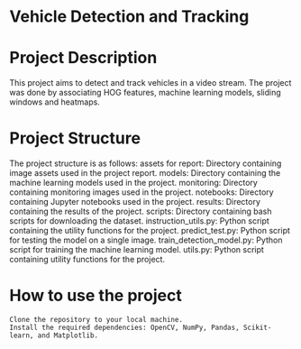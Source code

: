 # Vehicle Detection and Tracking

# Project Description

This project aims to detect and track vehicles in a video stream. The project was done by associating HOG features, machine learning models, sliding windows and heatmaps.

# Project Structure
The project structure is as follows:
        assets for report: Directory containing image assets used in the project report.
        models: Directory containing the machine learning models used in the project.
        monitoring: Directory containing monitoring images used in the project.
        notebooks: Directory containing Jupyter notebooks used in the project.
        results: Directory containing the results of the project.
        scripts: Directory containing bash scripts for downloading the dataset.
        instruction_utils.py: Python script containing the utility functions for the project.
        predict_test.py: Python script for testing the model on a single image.
        train_detection_model.py: Python script for training the machine learning model.
        utils.py: Python script containing utility functions for the project.

# How to use the project

    Clone the repository to your local machine.
    Install the required dependencies: OpenCV, NumPy, Pandas, Scikit-learn, and Matplotlib.
